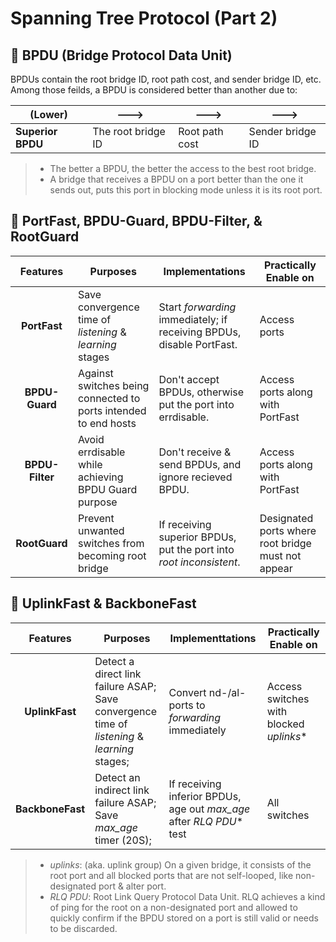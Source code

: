 # Spanning Tree Protocol (Part 2)

## 🌲 BPDU (Bridge Protocol Data Unit)
BPDUs contain the root bridge ID, root path cost, and sender bridge ID, etc.   
Among those feilds, a BPDU is considered better than another due to:

(Lower)           | --->               | --->           | --->             |
------------------|--------------------|----------------|------------------|
**Superior BPDU** | The root bridge ID | Root path cost | Sender bridge ID |

> - The better a BPDU, the better the access to the best root bridge.  
> - A bridge that receives a BPDU on a port better than the one it sends out, puts this port in blocking mode unless it is its root port.

## 🌲 PortFast, BPDU-Guard, BPDU-Filter, & RootGuard
 Features      | Purposes                                                         | Implementations                                                      | Practically Enable on |
:-------------:|------------------------------------------------------------------|----------------------------------------------------------------------|-----------------------|
**PortFast**   | Save convergence time of _listening_ & _learning_ stages         | Start _forwarding_ immediately; if receiving BPDUs, disable PortFast.| Access ports |
**BPDU-Guard** | Against switches being connected to ports intended to end hosts  | Don't accept BPDUs, otherwise put the port into errdisable.          | Access ports along with PortFast |
**BPDU-Filter**| Avoid errdisable while achieving BPDU Guard purpose              | Don't receive & send BPDUs, and ignore recieved BPDU.                | Access ports along with PortFast |
**RootGuard**  | Prevent unwanted switches from becoming root bridge              | If receiving superior BPDUs, put the port into _root inconsistent_.  | Designated ports where root bridge must not appear |

## 🌲 UplinkFast & BackboneFast
 Features        | Purposes                                                 | Implementtations                                   | Practically Enable on |
:---------------:|----------------------------------------------------------|----------------------------------------------------|-----------------------|
**UplinkFast**   | Detect a direct link failure ASAP;</br>Save convergence time of _listening_ & _learning_ stages; | Convert nd-/al-ports to _forwarding_ immediately   | Access switches with blocked _uplinks_* |
**BackboneFast** | Detect an indirect link failure ASAP;</br>Save _max_age_ timer (20S); | If receiving inferior BPDUs, age out _max_age_ after _RLQ PDU_* test | All switches |

> - _uplinks_: (aka. uplink group) On a given bridge, it consists of the root port and all blocked ports that are not self-looped, like non-designated port & alter port.
> - _RLQ PDU_: Root Link Query Protocol Data Unit. RLQ achieves a kind of ping for the root on a non-designated port and allowed to quickly confirm if the BPDU stored on a port is still valid or needs to be discarded.
